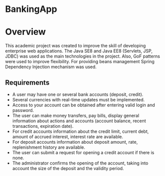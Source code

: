 # BankingApp

<h1>Overview</h1>
<p>This academic project was created to improve the skill of developing enterprise web applications. The Java SE8 and Java EE8 (Servlets, JSP, JDBC) was used as the main technologies in the project. Also, GoF patterns were used to improve flexibility. For providing beans management Spring Dependency Injection mechanism was used.</p>
<h2>Requirements</h2>
<ul>
  <li>A user may have one or several bank accounts (deposit, credit).</li>
  <li>Several currencies with real-time updates must be implemented.</li>
  <li>Access to your account can be obtained after entering valid login and password.</li>
  <li>The user can make money transfers, pay bills, display general information about actions and accounts (account balance, recent transactions, expiration date).</li>
  <li>For credit accounts information about the credit limit, current debt, amount of accrued interest, interest rate are available.</li>
  <li>For deposit accounts information about deposit amount, rate, replenishment history are available.</li>
  <li>The user can submit a request for opening a credit account if there is none.</li>
  <li>The administrator confirms the opening of the account, taking into account the size of the deposit and the validity period.</li>
</ul>
